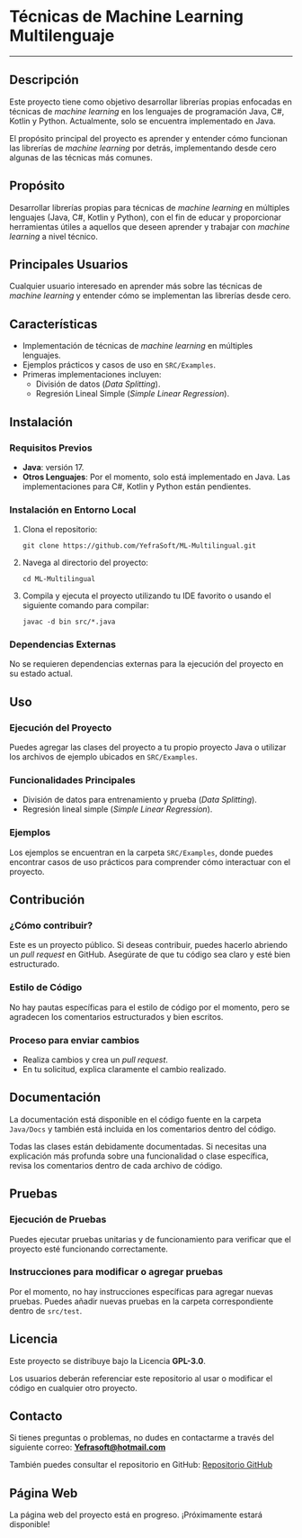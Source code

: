 # Técnicas de Machine Learning Multilenguaje
-----------

## Descripción

Este proyecto tiene como objetivo desarrollar librerías propias enfocadas en técnicas de _machine learning_ en los lenguajes de programación Java, C#, Kotlin y Python. Actualmente, solo se encuentra implementado en Java.

El propósito principal del proyecto es aprender y entender cómo funcionan las librerías de _machine learning_ por detrás, implementando desde cero algunas de las técnicas más comunes.

## Propósito

Desarrollar librerías propias para técnicas de _machine learning_ en múltiples lenguajes (Java, C#, Kotlin y Python), con el fin de educar y proporcionar herramientas útiles a aquellos que deseen aprender y trabajar con _machine learning_ a nivel técnico.

## Principales Usuarios

Cualquier usuario interesado en aprender más sobre las técnicas de _machine learning_ y entender cómo se implementan las librerías desde cero.

Características
---------------

*   Implementación de técnicas de _machine learning_ en múltiples lenguajes.
*   Ejemplos prácticos y casos de uso en `SRC/Examples`.
*   Primeras implementaciones incluyen:
    *   División de datos (_Data Splitting_).
    *   Regresión Lineal Simple (_Simple Linear Regression_).

Instalación
-----------

### Requisitos Previos

*   **Java**: versión 17.
*   **Otros Lenguajes**: Por el momento, solo está implementado en Java. Las implementaciones para C#, Kotlin y Python están pendientes.

### Instalación en Entorno Local

1.  Clona el repositorio:
    
        git clone https://github.com/YefraSoft/ML-Multilingual.git
    
2.  Navega al directorio del proyecto:
    
        cd ML-Multilingual
    
3.  Compila y ejecuta el proyecto utilizando tu IDE favorito o usando el siguiente comando para compilar:
    
        javac -d bin src/*.java
    

### Dependencias Externas

No se requieren dependencias externas para la ejecución del proyecto en su estado actual.

Uso
---

### Ejecución del Proyecto

Puedes agregar las clases del proyecto a tu propio proyecto Java o utilizar los archivos de ejemplo ubicados en `SRC/Examples`.

### Funcionalidades Principales

*   División de datos para entrenamiento y prueba (_Data Splitting_).
*   Regresión lineal simple (_Simple Linear Regression_).

### Ejemplos

Los ejemplos se encuentran en la carpeta `SRC/Examples`, donde puedes encontrar casos de uso prácticos para comprender cómo interactuar con el proyecto.

Contribución
------------

### ¿Cómo contribuir?

Este es un proyecto público. Si deseas contribuir, puedes hacerlo abriendo un _pull request_ en GitHub. Asegúrate de que tu código sea claro y esté bien estructurado.

### Estilo de Código

No hay pautas específicas para el estilo de código por el momento, pero se agradecen los comentarios estructurados y bien escritos.

### Proceso para enviar cambios

*   Realiza cambios y crea un _pull request_.
*   En tu solicitud, explica claramente el cambio realizado.

Documentación
-------------

La documentación está disponible en el código fuente en la carpeta `Java/Docs` y también está incluida en los comentarios dentro del código.

Todas las clases están debidamente documentadas. Si necesitas una explicación más profunda sobre una funcionalidad o clase específica, revisa los comentarios dentro de cada archivo de código.

Pruebas
-------

### Ejecución de Pruebas

Puedes ejecutar pruebas unitarias y de funcionamiento para verificar que el proyecto esté funcionando correctamente.

### Instrucciones para modificar o agregar pruebas

Por el momento, no hay instrucciones específicas para agregar nuevas pruebas. Puedes añadir nuevas pruebas en la carpeta correspondiente dentro de `src/test`.

Licencia
--------

Este proyecto se distribuye bajo la Licencia **GPL-3.0**.

Los usuarios deberán referenciar este repositorio al usar o modificar el código en cualquier otro proyecto.

Contacto
--------

Si tienes preguntas o problemas, no dudes en contactarme a través del siguiente correo: **Yefrasoft@hotmail.com**

También puedes consultar el repositorio en GitHub: [Repositorio GitHub](https://github.com/YefraSoft)

Página Web
----------

La página web del proyecto está en progreso. ¡Próximamente estará disponible!